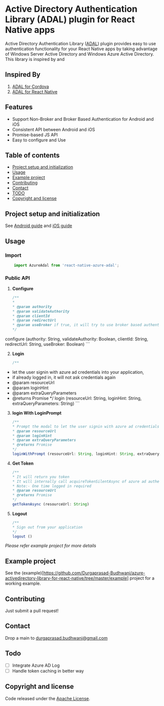 
# Active Directory Authentication Library (ADAL) plugin for React Native apps

Active Directory Authentication Library ([ADAL](https://msdn.microsoft.com/en-us/library/azure/jj573266.aspx)) plugin provides easy to use authentication functionality for your React Native apps by taking advantage of Windows Server Active Directory and Windows Azure Active Directory.
This library is inspired by and 

## Inspired By
1. [ADAL for Cordova](https://github.com/AzureAD/azure-activedirectory-library-for-cordova/)
2. [ADAL for React Native](https://github.com/samcolby/react-native-ms-adal)

## Features
- Support Non-Broker and Broker Based Authentication for Android and iOS
- Consistent API between Android and iOS
- Promise-based JS API
- Easy to configure and Use

## Table of contents
- [Project setup and initialization](#project-setup-and-initialization)
- [Usage](#U=usage)
- [Example project](https://github.com/Durgaprasad-Budhwani/azure-activedirectory-library-for-react-native/tree/master/example)
- [Contributing](#contributing)
- [Contact](#contact)
- [TODO](#todo)
- [Copyright and license](#copyright-and-license)

## Project setup and initialization

See [Android guide](setup/android.md) and [iOS guide](setup/ios.md)

## Usage

### Import

```javascript
	import AzureAdal from 'react-native-azure-adal';
```

### Public API  

1. **Configure**

	```js
	/**
   *
   * @param authority
   * @param validateAuthority
   * @param clientId
   * @param redirectUrl
   * @param useBroker if true, it will try to use broker based authentication only if broker is present
   */
  configure (authority: String, validateAuthority: Boolean, clientId: String,
	     redirectUrl: String, useBroker: Boolean)
	```
	
2. 	**Login**

	```js
	/**
   * let the user signin with azure ad credentials into your application,
   * if already logged in, it will not ask credentials again
   * @param resourceUrl
   * @param loginHint
   * @param extraQueryParameters
   * @returns Promise
   */
   login (resourceUrl: String, loginHint: String, extraQueryParameters: String)
	```
	
3. **login With LoginPrompt**

	```js
	/**
   * Prompt the modal to let the user signin with azure ad credentials into your application
   * @param resourceUrl
   * @param loginHint
   * @param extraQueryParameters
   * @returns Promise
   */
   loginWithPrompt (resourceUrl: String, loginHint: String, extraQueryParameters: String)
	```
	
4. **Get Token**

	```js
	/**
   * It will return you token
   * It will internally call acquireTokenSilentAsync of azure ad authentication context
   * Note:- One time logged in required
   * @param resourceUrl
   * @returns Promise
   */
   getTokenAsync (resourceUrl: String)
	```
	
5. **Logout**

	```js
	/**
   * Sign out from your application
   */
   logout ()
	```
	
*Please refer example project for more details*	
## Example project

See the (example)[https://github.com/Durgaprasad-Budhwani/azure-activedirectory-library-for-react-native/tree/master/example] project for a working example.

## Contributing

Just submit a pull request!

## Contact

Drop a main to [durgaprasad.budhwani@gmail.com](mailto:durgaprasad.budhwani@gmail.com)

## Todo

- [ ] Integrate Azure AD Log
- [ ] Handle token caching in better way

## Copyright and license

Code released under the [Apache License](https://www.apache.org/licenses/LICENSE-2.0).